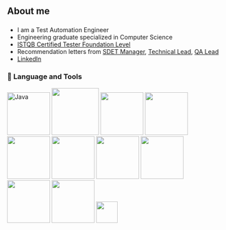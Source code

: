 ###

<h2 align="left">About me</h2>
<link href= "//#" rel= "stylesheet" >

###

<ul>
  <li> I am a Test Automation Engineer</li>
  <li>Engineering graduate specialized in Computer Science</li>
  <li><a href="https://www.linkedin.com/in/kunal-biraris/" rel="nofollow">ISTQB Certified Tester Foundation Level</a></li>
  <li> Recommendation letters from <a href="https://drive.google.com/file/d/15YiYyPSio0IYBUwPE12qOp5uFcRfEB40/view?usp=drive_link">SDET Manager</a>, <a href="https://drive.google.com/file/d/1hyrf9CiSjwyV47pZ2hKwJo_OewuoURQP/view?usp=drive_link">Technical Lead</a>, <a href="https://drive.google.com/file/d/1tyKkyuzA5_sLKp3EhFH8qehY9U7Hs5VD/view?usp=drive_link">QA Lead</a></li>
  <li><a href="https://www.linkedin.com/in/kunal-biraris/" rel="nofollow">LinkedIn</a></li>
</ul>


### 🔧 Language and Tools


<p align="left">
  <img src="https://github.com/birariskunalqa/birariskunalqa/assets/151542340/d7be4c3c-a680-479a-b9dd-c75ad8631e46" alt="Java" width="100"/>
  <img src="https://github.com/birariskunalqa/birariskunalqa/assets/151542340/5ee3acf8-b703-4839-80c7-ed896af2ff53" width="110"/>
  <img src="https://blog.irontec.com/wp-content/uploads/2019/12/1280px-Maven_logo.svg_-768x194.png" width="100"/>
  <img src="https://logos-world.net/wp-content/uploads/2020/11/GitHub-Logo.png" width="100"/>
  <img src="https://ultimateqa.com/wp-content/uploads/2020/12/junit-logo.png" width="100"/>
  <img src="https://4.bp.blogspot.com/-yjCdQKv58cM/Wg9EsvVibuI/AAAAAAAAErc/0VeSAT2tp18JDUFNxD5lK87jKK6fT0UNACLcBGAs/s1600/1.png" width="100"/>
  <img src="https://www.flagship.io/wp-content/uploads/ci-cd-diagram.png" width="100"/>
  <img src="https://dwglogo.com/wp-content/uploads/2017/11/Jenkins-logo.svg" width="100"/>
  <img src="https://logos-world.net/wp-content/uploads/2021/02/Docker-Logo-2013-2015.png" width="100"/>
  <img src="https://vectorified.com/images/soapui-icon-6.jpg" width="100"/>
  <img src="https://tse2.mm.bing.net/th?id=OIP.ev0hMHHlKjpQ19nJ23TSmwHaGq&pid=Api&P=0&h=180" width="50"/>
</p>

